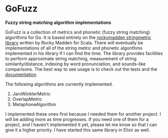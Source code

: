GoFuzz
=======

**Fuzzy string matching algorithm implementations**

GoFuzz is a collection of metrics and phonetic (fuzzy string matching) algorithms for Go.  It is based entirely on the [rockymadden stringmetric library](https://github.com/rockymadden/stringmetric) written by Rocky Madden for Scala.  There will eventually be implementations of all of the string metric and phonetic algorithms implemented in his library if I can find the time.  The library provides facilities to perform approximate string matching, measurement of string similarity/distance, indexing by word pronunciation, and sounds-like comparisons. The best way to see usage is to check out the tests and the [documentation](http://godoc.org/github.com/smashedtoatoms/gofuzz).

The following algorithms are currently implemented.

1. JaroWinklerMetric
1. OverlapMetric
1. MetaphoneAlgorithm

I implemented these ones first because I needed them for another project.  I will be adding more as time progresses.  If you need one of them for a project, and I haven't implemented it yet, please let me know so that I can give it a higher priority.  I have started this same library in Elixir as well.
